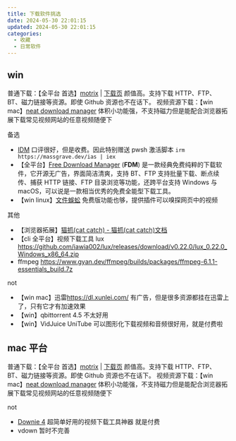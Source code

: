 ```yaml
---
title: 下载软件挑选
date: 2024-05-30 22:01:15
updated: 2024-05-30 22:01:15
categories:
  - 收藏
  - 日常软件
---
```


## win

普通下载：【全平台 首选】[motrix](https://motrix.app/zh-CN/) | [下载页](https://motrix.app/zh-CN/download) 颜值高。支持下载 HTTP、FTP、BT、磁力链接等资源。即使 Github 资源也不在话下。
视频资源下载：【win mac】[neat download manager](https://www.neatdownloadmanager.com/index.php/en/) 体积小功能强，不支持磁力但是能配合浏览器拓展下载常见视频网站的任意视频随便下

备选

* [IDM](https://www.internetdownloadmanager.com/) 口评很好，但是收费。因此特别赠送 pwsh 激活脚本 `irm https://massgrave.dev/ias | iex`
* 【全平台】[Free Download Manager](https://www.freedownloadmanager.org/zh/) (**FDM**) 是一款经典免费纯粹的下载软件，它开源无广告，界面简洁清爽，支持 BT、FTP 支持批量下载、断点续传、捕获 HTTP 链接、FTP 目录浏览等功能，还跨平台支持 Windows 与 macOS，可以说是一款相当优秀的免费全能型下载工具。
* 【win linux】[文件蜈蚣](http://www.filecxx.com/zh_CN/index.html) 免费版功能也够，提供插件可以嗅探网页中的视频

其他

* 【浏览器拓展】[猫抓(cat catch) - 猫抓(cat catch)文档](https://o2bmm.gitbook.io/cat-catch/)
* 【cli 全平台】视频下载工具 lux <https://github.com/iawia002/lux/releases/download/v0.22.0/lux_0.22.0_Windows_x86_64.zip>
* ffmpeg <https://www.gyan.dev/ffmpeg/builds/packages/ffmpeg-6.1.1-essentials_build.7z>

not

* 【win mac】迅雷<https://dl.xunlei.com/> 有广告，但是很多资源都挂在迅雷上了，只有它才有加速效果
* 【win】qbittorrent 4.5 不太好用
* 【win】VidJuice UniTube 可以图形化下载视频和音频很好用，就是付费啦

## mac 平台

普通下载：【全平台 首选】[motrix](https://motrix.app/zh-CN/) | [下载页](https://motrix.app/zh-CN/download) 颜值高。支持下载 HTTP、FTP、BT、磁力链接等资源。即使 Github 资源也不在话下。
视频资源下载：【win mac】[neat download manager](https://www.neatdownloadmanager.com/index.php/en/) 体积小功能强，不支持磁力但是能配合浏览器拓展下载常见视频网站的任意视频随便下

not

* [Downie 4](https://www.iplaysoft.com/downie.html) 超简单好用的视频下载工具神器 就是付费
* vdown 暂时不完善